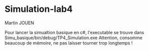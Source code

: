 # Simulation-lab4

Martin JOUEN

Pour lancer la simualtion basique en c#, l'executable se trouve dans Simu_basique/bin/debug/TP4_Simulation.exe
Attention, consomme beaucoup de mémoire, ne pas laisser tourner trop longtemps !
